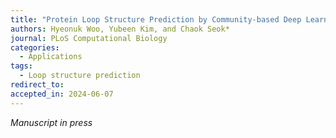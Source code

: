 ```yaml
---
title: "Protein Loop Structure Prediction by Community-based Deep Learning and its Application to Antibody CDR H3 Loop Modeling"
authors: Hyeonuk Woo, Yubeen Kim, and Chaok Seok*
journal: PLoS Computational Biology
categories:
  - Applications
tags:
  - Loop structure prediction
redirect_to: 
accepted_in: 2024-06-07
---
```

*Manuscript in press*
